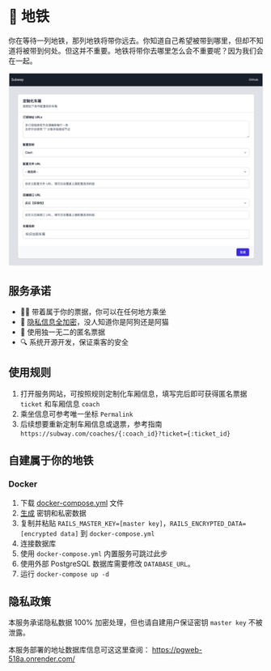 # 🚉 地铁

你在等待一列地铁，那列地铁将带你远去。你知道自己希望被带到哪里，但却不知道将被带到何处。但这并不重要。地铁将带你去哪里怎么会不重要呢？因为我们会在一起。

![Intro](https://raw.githubusercontent.com/0x5c3p73r/subway/main/docs/assets/images/zh-CN/intro.png)

## 服务承诺

- 🤹‍♂️ 带着属于你的票据，你可以在任何地方乘坐
- 🔐 [隐私信息全加密](https://guides.rubyonrails.org/active_record_encryption.html)，没人知道你是阿狗还是阿猫
- 🎫 使用独一无二的匿名票据
- 🔍 系统开源开发，保证乘客的安全

## 使用规则

1. 打开服务网站，可按照规则定制化车厢信息，填写完后即可获得匿名票据 `ticket` 和车厢信息 `coach`
1. 乘坐信息可参考唯一坐标 `Permalink`
1. 后续想要重新定制车厢信息或退票，参考指南 `https://subway.com/coaches/{:coach_id}?ticket={:ticket_id}`

## 自建属于你的地铁

### Docker

1. 下载 [docker-compose.yml](https://raw.githubusercontent.com/0x5c3p73r/subway/main/docker-compose.yml) 文件
1. [生成](https://subway-naf0.onrender.com/tools/encrypted_data) 密钥和私密数据
1. 复制并粘贴 `RAILS_MASTER_KEY=[master key]`，`RAILS_ENCRYPTED_DATA=[encrypted data]` 到 `docker-compose.yml`
1. 连接数据库
  1. 使用 `docker-compose.yml` 内置服务可跳过此步
  1. 使用外部 PostgreSQL 数据库需要修改 `DATABASE_URL`。
1. 运行 `docker-compose up -d`

## 隐私政策

本服务承诺隐私数据 100% 加密处理，但也请自建用户保证密钥 `master key` 不被泄露。

本服务部署的地址数据库信息可这这里查阅： https://pgweb-518a.onrender.com/
